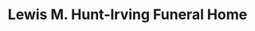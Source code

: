 ---
title: "Lewis M. Hunt-Irving Funeral Home"
url: /chester/lewis-m-hunt-irving-funeral-home/
shop: Bestattungen
---
